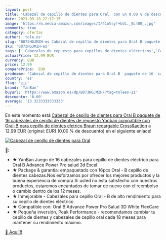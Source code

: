 ```yaml
---
layout: post
title: 'Cabezal de cepillo de dientes para Oral  con un 0.00 % de descuento'
date: 2021-03-18 22:17:15
image: 'https://m.media-amazon.com/images/I/41uVsyf+bdL._SL400_.jpg'
comments: true
category: ofertas
author: 'tole.es'
slug: 'B073HGJMZH-es Cabezal de cepillo de dientes para Oral B paquete de 16...'
sku: 'B073HGJMZH-es'
tags: [ 'Cabezales de repuesto para cepillos de dientes eléctricos','Cabezales de repuesto para cepillos de dientes eléctricos infantiles','Cepillos de dientes eléctricos y accesorios','Cepillos de dientes infantiles','Cepillos de dientes infantiles eléctricos y accesorios','Cepillos de dientes y accesorios','Cuidado bucal','Cuidado bucal infantil','Salud y cuidado personal','cepillo','de','dientes','yanban', ]
actualPrice: 12.99 EUR
currency: EUR
price: 12.99
comparePrice:  EUR
prodname: 'Cabezal de cepillo de dientes para Oral B  paquete de 16  cabezales de cepillo de dientes de repuesto Yanban  compatible con Oral-B  para cepillo de dientes eletrico Braun recargable  Cross&action'
country: 'es'
flag: '🇪🇸'
brand: 'YanBan'
buyurl: 'https://www.amazon.es/dp/B073HGJMZH/?tag=tolees-21'
descuento: '0.00'
average: '13.3233333333333'
---
```


En este momento está [Cabezal de cepillo de dientes para Oral B  paquete de 16  cabezales de cepillo de dientes de repuesto Yanban  compatible con Oral-B  para cepillo de dientes eletrico Braun recargable  Cross&action](https://www.amazon.es/dp/B073HGJMZH/?tag=tolees-21) a 12.99 EUR (original:  EUR) (0.00 %  de descuento) en el siguiente enlace!

[![Cabezal de cepillo de dientes para Oral ](https://m.media-amazon.com/images/I/41uVsyf+bdL._SL400_.jpg)](https://www.amazon.es/dp/B073HGJMZH/?tag=tolees-21)

🔎:

- ★ YanBan Juego de 16 cabezales para cepillo de dientes eléctrico para Oral B Advance Power Pro salud 3d Excel
- ★ Package & garantia: empaquetado con 16pcs Oral - B cepillo de dientes cabezas.Nos esforzamos por ofrecer los mejores productos y la buena experiencia de compra.Si usted no esta satisfecho con nuestros productos, estaremos encantados de tomar de nuevo con el reembolso o cambio dentro de los 12 meses.
- ★ Inmejorable - Cabezales para cepillo Oral - B de alto rendimiento para su cepillo de dientes eléctrico
- ★ Compatible con: Oral B Advance Power Pro Salud 3D White FlexCare
- ★ Pequeña inversión, Peak Performance - recomendamos cambiar tu cepillo de dientes y cabezales de cepillo oral cada 18 meses para mantener su rendimiento máximo.

[🛒 Aquí!!!](https://www.amazon.es/dp/B073HGJMZH/?tag=tolees-21)
